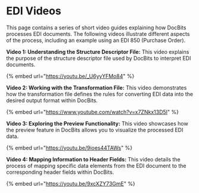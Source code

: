 # EDI Videos

This page contains a series of short video guides explaining how DocBits processes EDI documents. The following videos illustrate different aspects of the process, including an example using an EDI 850 (Purchase Order).



**Video 1: Understanding the Structure Descriptor File:** This video explains the purpose of the structure descriptor file used by DocBits to interpret EDI documents.

{% embed url="https://youtu.be/_U6yyYFMo84" %}

**Video 2: Working with the Transformation File:** This video demonstrates how the transformation file defines the rules for converting EDI data into the desired output format within DocBits.

{% embed url="https://www.youtube.com/watch?v=x7ZNkx13D5I" %}

**Video 3: Exploring the Preview Functionality:** This video showcases how the preview feature in DocBits allows you to visualize the processed EDI data.

{% embed url="https://youtu.be/9ioes44TAWs" %}

**Video 4: Mapping Information to Header Fields:** This video details the process of mapping specific data elements from the EDI document to the corresponding header fields within DocBits.

{% embed url="https://youtu.be/9xcXZY73GmE" %}
